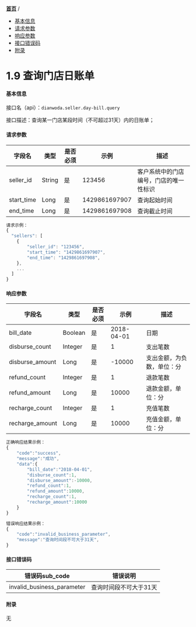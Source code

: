[**首页**](https://open.dianwoda.com/) /


- <a href="#基本信息">基本信息</a>
- <a href="#请求参数">请求参数</a>
- <a href="#响应参数">响应参数</a>
- <a href="#接口错误码">接口错误码</a>
- <a href="#附录">附录</a>


# 1.9 查询门店日账单

#### 基本信息

接口名（api）：`dianwoda.seller.day-bill.query`

接口描述：查询某一门店某段时间（不可超过31天）内的日账单；


#### 请求参数
字段名 | 类型 | 是否必须 | 示例 | 描述
---|---|---|---|---
seller_id|String|是|123456|客户系统中的门店编号，门店的唯一性标识
start_time|Long|是|1429861697907|查询起始时间
end_time|Long|是|1429861697908|查询截止时间

```javascript
请求示例：
{
  "sellers": [
    {
        "seller_id": "123456",
        "start_time": "1429861697907",
        "end_time": "1429861697908",
    },
    ...
  ]
}
```

#### 响应参数

字段名 | 类型 | 是否必须 | 示例 | 描述
---|---|---|---|---
bill_date|Boolean| 是 | 2018-04-01 | 日期
disburse_count|Integer| 是 | 1 | 支出笔数
disburse_amount|Long| 是 | -10000 | 支出金额，为负数，单位：分
refund_count|Integer| 是 | 1 | 退款笔数
refund_amount|Long| 是 | 10000 | 退款金额，单位：分
recharge_count|Integer| 是 | 1 | 充值笔数
recharge_amount|Long| 是 | 10000 | 充值金额，单位：分

```javascript
正确响应结果示例：
{
	"code":"success",
	"message":"成功",
	"data":{
	    "bill_date":"2018-04-01",
	    "disburse_count":1,
	    "disburse_amount":-10000,
	    "refund_count":1,
	    "refund_amount":10000,
	    "recharge_count":1,
	    "recharge_amount":10000
	}
}
```

```javascript
错误响应结果示例：
{
	"code":"invalid_business_parameter",
	"message":"查询时间段不可大于31天",
}
```

#### 接口错误码
错误码sub_code | 错误说明
---|---
invalid_business_parameter|查询时间段不可大于31天


#### 附录
无

